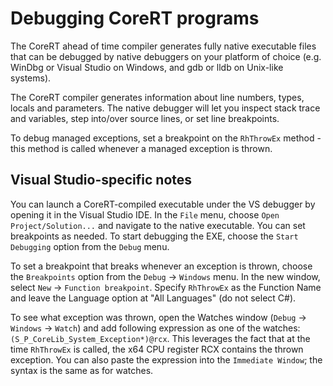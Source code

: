 # Debugging CoreRT programs

The CoreRT ahead of time compiler generates fully native executable files that can be debugged by native debuggers on your platform of choice (e.g. WinDbg or Visual Studio on Windows, and gdb or lldb on Unix-like systems).

The CoreRT compiler generates information about line numbers, types, locals and parameters. The native debugger will let you inspect stack trace and variables, step into/over source lines, or set line breakpoints.

To debug managed exceptions, set a breakpoint on the `RhThrowEx` method - this method is called whenever a managed exception is thrown.

## Visual Studio-specific notes

You can launch a CoreRT-compiled executable under the VS debugger by opening it in the Visual Studio IDE. In the `File` menu, choose `Open Project/Solution...` and navigate to the native executable. You can set breakpoints as needed. To start debugging the EXE, choose the `Start Debugging` option from the `Debug` menu.

To set a breakpoint that breaks whenever an exception is thrown, choose the `Breakpoints` option from the `Debug` -> `Windows` menu. In the new window, select `New` -> `Function breakpoint`. Specify `RhThrowEx` as the Function Name and leave the Language option at "All Languages" (do not select C#).

To see what exception was thrown, open the Watches window (`Debug` -> `Windows` -> `Watch`) and add following expression as one of the watches: `(S_P_CoreLib_System_Exception*)@rcx`. This leverages the fact that at the time `RhThrowEx` is called, the x64 CPU register RCX contains the thrown exception. You can also paste the expression into the `Immediate Window`; the syntax is the same as for watches.
